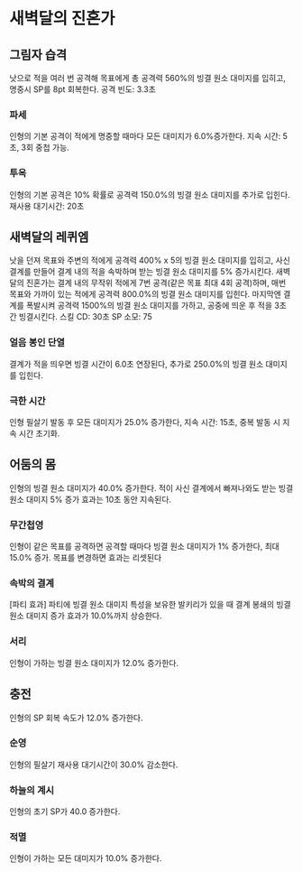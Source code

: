 # 새벽달의 진혼가

## 그림자 습격

낫으로 적을 여러 번 공격해 목표에게 총 공격력 560%의 빙결 원소 대미지를 입히고, 명중시 SP를 8pt 회복한다.
공격 빈도: 3.3초

### 파세

인형의 기본 공격이 적에게 명중할 때마다 모든 대미지가 6.0%증가한다. 지속 시간: 5초, 3회 중첩 가능.

### 투옥

인형의 기본 공격은 10% 확률로 공격력 150.0%의 빙결 원소 대미지를 추가로 입힌다. 재사용 대기시간: 20초

## 새벽달의 레퀴엠

낫을 던져 목표와 주변의 적에게 공격력 400% x 5의 빙결 원소 대미지를 입히고, 사신 결계를 만들어 결계 내의 적을 속박하며 받는 빙결 원소 대미지를 5% 증가시킨다. 새벽달의 진혼가는 결계 내의 무작위 적에게 7번 공격(같은 목표 최대 4회 공격)하며, 매번 목표와 가까이 있는 적에게 공격력 800.0%의 빙결 원소 대미지를 입힌다. 마지막엔 결계를 폭발시켜 공격력 1500%의 빙결 원소 대미지를 가하고, 공중에 띄운 후 적을 3초간 빙결시킨다.
스킬 CD: 30초
SP 소모: 75

### 얼음 봉인 단열

결계가 적을 띄우면 빙결 시간이 6.0초 연장된다, 추가로 250.0%의 빙결 원소 대미지를 입힌다.

### 극한 시간

인형 필살기 발동 후 모든 대미지가 25.0% 증가한다, 지속 시간: 15초, 중복 발동 시 지속 시간 초기화.

## 어둠의 몸

인형의 빙결 원소 대미지가 40.0% 증가한다. 적이 사신 결계에서 빠져나와도 받는 빙결 원소 대미지 5% 증가 효과는 10초 동안 지속된다.

### 무간첩영

인형이 같은 목표를 공격하면 공격할 때마다 빙결 원소 대미지가 1% 증가한다, 최대 15.0% 증가. 목표를 변경하면 효과는 리셋된다

### 속박의 결계

[파티 효과] 파티에 빙결 원소 대미지 특성을 보유한 발키리가 있을 때 결계 봉쇄의 빙결 원소 대미지 증가 효과가 10.0%까지 상승한다.

### 서리

인형이 가하는 빙결 원소 대미지가 12.0% 증가한다.

## 충전

인형의 SP 회복 속도가 12.0% 증가한다.

### 순영

인형의 필살기 재사용 대기시간이 30.0% 감소한다.

### 하늘의 계시

인형의 초기 SP가 40.0 증가한다.

### 적멸

인형이 가하는 모든 대미지가 10.0% 증가한다.
